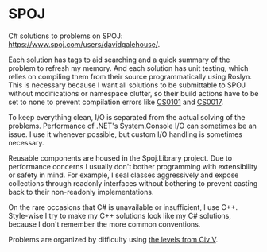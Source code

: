 SPOJ
=================

C# solutions to problems on SPOJ: https://www.spoj.com/users/davidgalehouse/.

Each solution has tags to aid searching and a quick summary of the problem to refresh my memory.
And each solution has unit testing, which relies on compiling them from their source programmatically using Roslyn.
This is necessary because I want all solutions to be submittable to SPOJ without modifications or namespace clutter, so their build actions have to be set to none to prevent compilation errors like [CS0101](https://docs.microsoft.com/en-us/dotnet/csharp/misc/cs0101) and [CS0017](https://docs.microsoft.com/en-us/dotnet/csharp/misc/cs0017).

To keep everything clean, I/O is separated from the actual solving of the problems.
Performance of .NET's System.Console I/O can sometimes be an issue.
I use it whenever possible, but custom I/O handling is sometimes necessary.

Reusable components are housed in the Spoj.Library project.
Due to performance concerns I usually don't bother programming with extensibility or safety in mind.
For example, I seal classes aggressively and expose collections through readonly interfaces without bothering to prevent casting back to their non-readonly implementations.

On the rare occasions that C# is unavailable or insufficient, I use C++.
Style-wise I try to make my C++ solutions look like my C# solutions, because I don't remember the more common conventions.

Problems are organized by difficulty using [the levels from Civ V](https://www.civfanatics.com/civ5/info/difficulties/).
